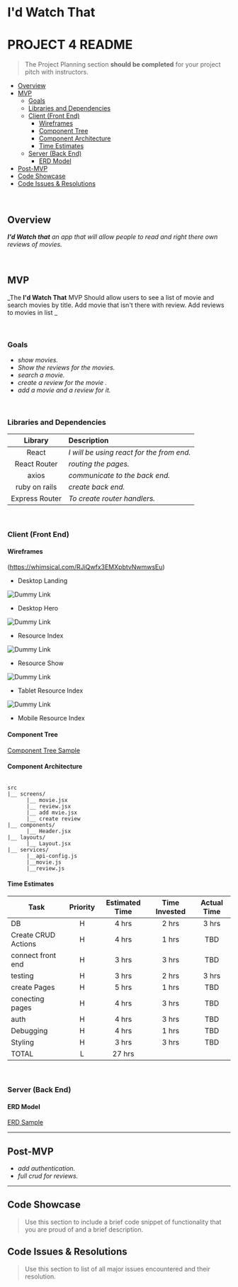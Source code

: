 # I'd Watch That
# PROJECT 4 README <!-- omit in toc -->

> The Project Planning section **should be completed** for your project pitch with instructors.


- [Overview](#overview)
- [MVP](#mvp)
  - [Goals](#goals)
  - [Libraries and Dependencies](#libraries-and-dependencies)
  - [Client (Front End)](#client-front-end)
    - [Wireframes](#wireframes)
    - [Component Tree](#component-tree)
    - [Component Architecture](#component-architecture)
    - [Time Estimates](#time-estimates)
  - [Server (Back End)](#server-back-end)
    - [ERD Model](#erd-model)
- [Post-MVP](#post-mvp)
- [Code Showcase](#code-showcase)
- [Code Issues & Resolutions](#code-issues--resolutions)

<br>

## Overview

_**I'd Watch that** an app that will allow people to read and right there own reviews of movies._


<br>

## MVP

_The **I'd Watch That** MVP Should allow users to see a list of movie and search movies by title. Add movie that isn't there with review. Add reviews to movies in list _

<br>

### Goals

- _show movies._
- _Show the reviews for the movies._
- _search a movie._
- _create a review for the movie ._
- _add a movie and a review for it._

<br>

### Libraries and Dependencies



|     Library      | Description                                |
| :--------------: | :----------------------------------------- |
|      React       | _I will be using react for the from end._ |
|   React Router   | _routing the pages._ |
|       axios      | _communicate to the back end._ |
|  ruby on rails   | _create back end._ |
|  Express Router  | _To create router handlers._ |

<br>

### Client (Front End)

#### Wireframes


(https://whimsical.com/RJiQwfx3EMXpbtvNwmwsEu)

- Desktop Landing

![Dummy Link](url)

- Desktop Hero

![Dummy Link](url)

- Resource Index

![Dummy Link](url)

- Resource Show

![Dummy Link](url)

- Tablet Resource Index

![Dummy Link](url)

- Mobile Resource Index

#### Component Tree


[Component Tree Sample](https://drive.google.com/file/d/1sEiYCKDRi-als9GtKjBggdhit5_R-xuA/view?usp=sharing)

#### Component Architecture


``` structure

src
|__ screens/
      |__ movie.jsx
      |__ review.jsx
      |__ add mvie.jsx
      |__ create review
|__ components/
      |__ Header.jsx
|__ layouts/
      |__ Layout.jsx
|__ services/
      |__api-config.js
      |__movie.js
      |__review.js

```

#### Time Estimates


| Task                | Priority | Estimated Time | Time Invested | Actual Time |
| ------------------- | :------: | :------------: | :-----------: | :---------: |
| DB                  |    H     |     4 hrs      |     2 hrs     |    3 hrs    |
| Create CRUD Actions |    H     |     4 hrs      |     1 hrs     |     TBD     |
| connect front end   |    H     |     3 hrs      |     3 hrs     |     TBD     |
| testing             |    H     |     3 hrs      |     2 hrs     |    3 hrs    |
| create Pages        |    H     |     5 hrs      |     1 hrs     |     TBD     |
| conecting pages     |    H     |     4 hrs      |     3 hrs     |     TBD     |
| auth                |    H     |     4 hrs      |     3 hrs     |     TBD     |
| Debugging           |    H     |     4 hrs      |     1 hrs     |     TBD     |
| Styling             |    H     |     3 hrs      |     3 hrs     |     TBD     |
| TOTAL               |    L     |     27 hrs     |               |             |



<br>

### Server (Back End)

#### ERD Model


[ERD Sample](https://drive.google.com/file/d/1UgfWbQSUmDoLqHmEfS29_Jiz_7RCOPlO/view?usp=sharing)
<br>

***

## Post-MVP


- _add authentication._
- _full crud for reviews._


***

## Code Showcase

> Use this section to include a brief code snippet of functionality that you are proud of and a brief description.

## Code Issues & Resolutions

> Use this section to list of all major issues encountered and their resolution.
